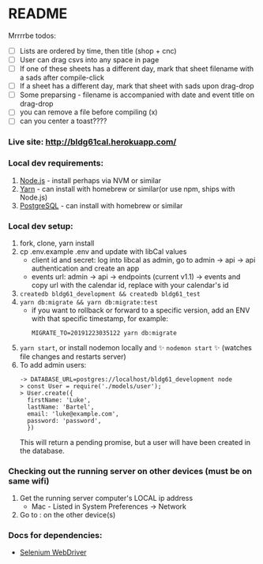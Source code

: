 # README

Mrrrrbe todos:

- [ ] Lists are ordered by time, then title (shop + cnc)
- [ ] User can drag csvs into any space in page
- [ ] If one of these sheets has a different day, mark that sheet filename with a sads after compile-click
- [ ] If a sheet has a different day, mark that sheet with sads upon drag-drop
- [ ] Some preparsing - filename is accompanied with date and event title on drag-drop
- [ ] you can remove a file before compiling (x)
- [ ] can you center a toast????

### Live site: http://bldg61cal.herokuapp.com/

### Local dev requirements:

1. [Node.js](https://nodejs.org/en/) - install perhaps via NVM or similar
1. [Yarn](https://yarnpkg.com/en/docs/install) - can install with homebrew or similar(or use npm, ships with Node.js)
1. [PostgreSQL](https://www.postgresql.org/download/) - can install with homebrew or similar

### Local dev setup:

1. fork, clone, yarn install
1. cp .env.example .env and update with libCal values
    * client id and secret: log into libcal as admin, go to admin -> api -> api authentication and create an app
    * events url: admin -> api -> endpoints (current v1.1) -> events and copy url with the calendar id, replace with your calendar's id
1. `createdb bldg61_development && createdb bldg61_test`
1. `yarn db:migrate && yarn db:migrate:test`
    * if you want to rollback or forward to a specific version, add an ENV with that specific timestamp, for example:
        ```
        MIGRATE_TO=20191223035122 yarn db:migrate
        ```
1. `yarn start`, or install nodemon locally and :sparkles: `nodemon start` :sparkles: (watches file changes and restarts server)
1. To add admin users:
    ```
    -> DATABASE_URL=postgres://localhost/bldg61_development node
    > const User = require('./models/user');
    > User.create({
      firstName: 'Luke',
      lastName: 'Bartel',
      email: 'luke@example.com',
      password: 'password',
      })
    ```
    This will return a pending promise, but a user will have been created in the database.

### Checking out the running server on other devices (must be on same wifi)

1. Get the running server computer's LOCAL ip address
    * Mac - Listed in System Preferences -> Network
1. Go to <local ip address>:<port number> on the other device(s)

### Docs for dependencies:

* [Selenium WebDriver](https://selenium.dev/selenium/docs/api/javascript/index.html)
